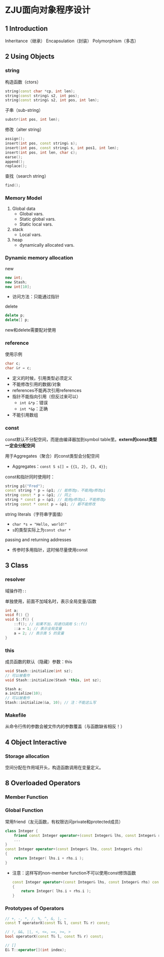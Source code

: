 # ZJU面向对象程序设计


## 1 Introduction
Inheritance（继承） Encapsulation（封装） Polymorphism（多态）

## 2 Using Objects
### string
构造函数（ctors）
```c++
string(const char *cp, int len);
string(const string& s2, int pos);
string(const string& s2, int pos, int len);
```

子串（sub-string）
```c++
substr(int pos, int len);
```

修改（alter string）
```c++
assign();
insert(int pos, const string& s);
insert(int pos, const string& s, int pos1, int len);
insert(int pos, int len, char c);
earse();
append();
replace();
```

查找（search string）
```c++
find();
```

### Memory Model
1. Global data
	- Global vars.
	- Static global vars.
	- Static local vars.
2. stack
	- Local vars.
3. heap
	- dynamically allocated vars.

### Dynamic memory allocation
new
```c++
new int;
new Stash;
new int[10];
```
* 访问方法：只能通过指针

delete
```c++
delete p;
delete[] p;
```

new和delete需要配对使用

### reference
使用示例
```c++
char c;
char &r = c;
```

* 定义的时候，引用类型必须定义
* 不能修改引用的数据/对象
* references不能再次引用references
* 指针不能指向引用（但反过来可以）
	- `int &*p`：错误
	- `int *&p`：正确
* 不能引用数组

### const
const默认不分配空间，而是由编译器加到symbol table里。**extern的const类型一定会分配空间**

用于Aggregates（聚合）的const类型会分配空间
* Aggregates：`const S s[] = {{1, 2}, {3, 4}};`

const和指针同时使用时：
```c++
string p1("Fred");
const string * p = &p1; // 能修改p，不能用p修改p1
string const * p = &p1; // 同上
string * const p = &p1; // 能用p修改p1，不能修改p
string const * const p = &p1; // 都不能修改
```

string literals（字符串字面值）
* `char *s = "Hello, world!"`
* `s`的类型实际上为`const char *`

passing and returning addresses
* 传参时多用指针，这时候尽量使用const

## 3 Class
### resolver
域操作符`::`

单独使用，前面不加域名时，表示全局变量/函数
```c++
int a;
void f() {}
void S::f() {
	::f(); // 如果不加，将递归调用 S::f()
	::a = 1; // 表示全局变量
	a = 2; // 表示类 S 的变量
}
```

### this
成员函数的默认（隐藏）参数：this
```c++
void Stash::initialize(int sz);
// 可以被看作
void Stash::initialize(Stash *this, int sz);

Stash a;
a.initialize(10);
// 可以被看作
Stash::initialize(&a, 10); // 注：不能这么写
```

### Makefile
从命令行传的参数会被文件内的参数覆盖（与函数缺省相反！）

## 4 Object Interactive
### Storage allocation
空间分配在作用域开头，构造函数调用在变量定义。

## 8 Overloaded Operators
### Member Function
### Global Function
常用friend（友元函数，有权限访问private和protected成员）
```c++
class Integer {
    friend const Integer operator+(const Integer& lhs, const Integer& rhs);
    ...
}
const Integer operator+(const Integer& lhs, const Integer& rhs)
{
    return Integer( lhs.i + rhs.i );
}
```
* 注意：这样写的non-member function不可以使用const修饰函数
	```c++
	const Integer operator+(const Integer& lhs, const Integer& rhs) const // 这里的const：错误！
	{
	    return Integer( lhs.i + rhs.i );
	}
	```

### Prototypes of Operators
```c++
// +, -, *, /, %, ^, &, |, ~
const T operatorX(const T& l, const T& r) const;

// !, &&, ||, <, <=, ==, >=, >
bool operatorX(const T& l, const T& r) const;

// []
E& T::operator[](int index);
```
